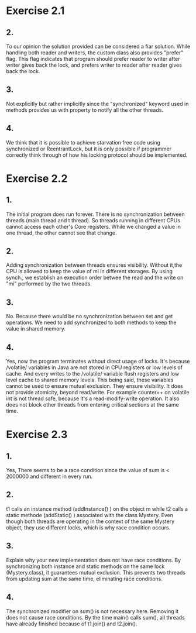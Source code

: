# Exercise 2.1
## 2. 
To our opinion the solution provided can be considered a fiar solution.
While handling both reader and writers, the custom class also provides "prefer" flag.
This flag indicates that program should prefer reader to writer after writer gives back the lock,
and prefers writer to reader after reader gives back the lock.
## 3. 
Not explicitly but rather implicitly since the "synchronized" keyword used in methods provides us with property to notify all the other threads.
## 4. 
We think that it is possible to achieve starvation free code using synchronized or ReentrantLock, but it is only possible if programmer correctly think through of how his locking protocol should be implemented.

# Exercise 2.2
## 1. 
The initial program does run forever. There is no synchronization between threads (main thread and t thread). So threads running in different CPUs cannot access each other's Core registers. While we changed a value in one thread, the other cannot see that change.
## 2. 
Adding synchronization between threads ensures visibility. Without it,the CPU is allowed to keep the value of mi in different storages. By using synch., we establish an execution order betwee the read and the write on "mi" performed by the two threads.
## 3. 
No. Because there would be no synchronization between set and get operations. We need to add synchronized to both methods to keep the value in shared memory.
## 4. 
Yes, now the program terminates without direct usage of locks. It's because /volatile/ variables in Java are not stored in CPU registers or low levels of cache. And every writes to the /volatile/ variable flush registers and low level cache to shared memory levels. This being said, these variables cannot be used to ensure mutual exclusion. They ensure visibility.
It does not provide atomicity, beyond read/write. For example counter++ on volatile int is not thread safe, because it's a read-modify-write operation. It also does not block other threads from entering critical sections at the same time.
 
# Exercise 2.3
## 1.
Yes, There seems to be a race condition since the value of sum is < 2000000 and different in every run.
## 2.
t1 calls an instance method (addInstance() ) on the object m while t2 calls a static methode (addStatic() ) associated with the class Mystery. Even though both threads are operating in the context of the same Mystery object, they use different locks, which is why race condition occurs.
## 3. 
Explain why your new implementation does not have race conditions.
By synchronizing both instance and static methods on the same lock (Mystery.class), it guarantees mutual exclusion. This prevents two threads from updating sum at the same time, eliminating race conditions.
## 4.
The synchronized modifier on sum() is not necessary here. Removing it does not cause race conditions. By the time main() calls sum(), all threads have already finished because of t1.join() and t2.join().